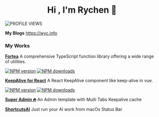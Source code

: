 
<h1 align="center"><b>Hi , I'm Rychen 👋 </b></h1>

![PROFILE VIEWS](https://komarev.com/ghpvc/?username=irychen&label=PROFILE+VIEWS)

 **My Blogs** https://wyc.info

### My Works

[**Fortea**](https://www.npmjs.com/package/fortea) A comprehensive TypeScript function library offering a wide range of utilities. 

[![NPM version](https://img.shields.io/npm/v/fortea.svg?style=flat)](https://npmjs.com/package/fortea) [![NPM downloads](https://img.shields.io/npm/dm/fortea.svg?style=flat)](https://npmjs.com/package/fortea)

[**KeepAlive for React**](https://www.npmjs.com/package/keepalive-for-react) A React KeepAlive component like keep-alive in vue.

[![NPM version](https://img.shields.io/npm/v/keepalive-for-react.svg?style=flat)](https://npmjs.com/package/keepalive-for-react)
[![NPM downloads](https://img.shields.io/npm/dm/keepalive-for-react.svg?style=flat)](https://npmjs.com/package/keepalive-for-react)


[**Super Admin 🔥**](https://super-admin.tech/) An Admin template with Multi Tabs Keepalive cache

[**ShortcutsAI**](https://github.com/irychen/ShortcutsAI) Just run your AI work from macOs Status Bar
